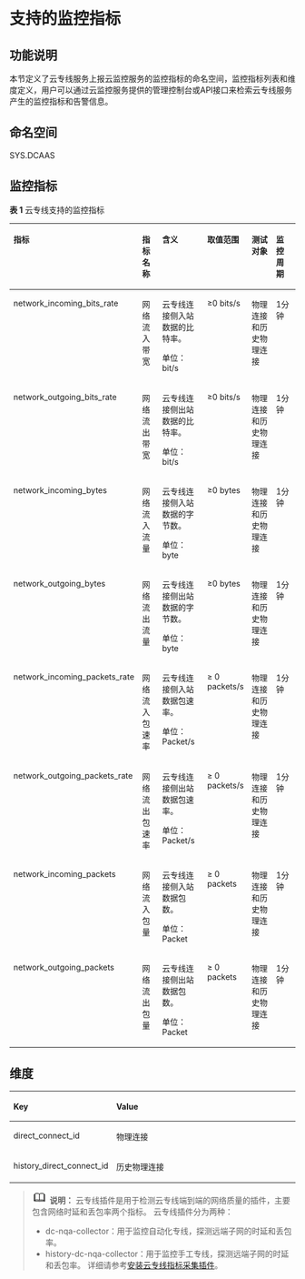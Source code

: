 # 支持的监控指标<a name="dc_04_0802"></a>

## 功能说明<a name="zh-cn_topic_0024607920_section45043704193247"></a>

本节定义了云专线服务上报云监控服务的监控指标的命名空间，监控指标列表和维度定义，用户可以通过云监控服务提供的管理控制台或API接口来检索云专线服务产生的监控指标和告警信息。

## 命名空间<a name="zh-cn_topic_0024607920_section20626347193247"></a>

SYS.DCAAS

## 监控指标<a name="zh-cn_topic_0024607920_section4222089193247"></a>

**表 1**  云专线支持的监控指标

<a name="zh-cn_topic_0024607920_table6444895193247"></a>
<table><thead align="left"><tr id="zh-cn_topic_0024607920_row17328334193247"><th class="cellrowborder" valign="top" width="17.568243175682433%" id="mcps1.2.7.1.1"><p id="zh-cn_topic_0024607920_p61417783193247"><a name="zh-cn_topic_0024607920_p61417783193247"></a><a name="zh-cn_topic_0024607920_p61417783193247"></a>指标</p>
</th>
<th class="cellrowborder" valign="top" width="12.288771122887711%" id="mcps1.2.7.1.2"><p id="zh-cn_topic_0024607920_p8784488193247"><a name="zh-cn_topic_0024607920_p8784488193247"></a><a name="zh-cn_topic_0024607920_p8784488193247"></a>指标名称</p>
</th>
<th class="cellrowborder" valign="top" width="21.70782921707829%" id="mcps1.2.7.1.3"><p id="zh-cn_topic_0024607920_p40454922193247"><a name="zh-cn_topic_0024607920_p40454922193247"></a><a name="zh-cn_topic_0024607920_p40454922193247"></a>含义</p>
</th>
<th class="cellrowborder" valign="top" width="11.068893110688933%" id="mcps1.2.7.1.4"><p id="zh-cn_topic_0024607920_p55623236193247"><a name="zh-cn_topic_0024607920_p55623236193247"></a><a name="zh-cn_topic_0024607920_p55623236193247"></a>取值范围</p>
</th>
<th class="cellrowborder" valign="top" width="19.43805619438056%" id="mcps1.2.7.1.5"><p id="zh-cn_topic_0024607920_p9188287193247"><a name="zh-cn_topic_0024607920_p9188287193247"></a><a name="zh-cn_topic_0024607920_p9188287193247"></a>测试对象</p>
</th>
<th class="cellrowborder" valign="top" width="17.928207179282072%" id="mcps1.2.7.1.6"><p id="p181159917508"><a name="p181159917508"></a><a name="p181159917508"></a>监控周期</p>
</th>
</tr>
</thead>
<tbody><tr id="zh-cn_topic_0024607920_row6053795193247"><td class="cellrowborder" valign="top" width="17.568243175682433%" headers="mcps1.2.7.1.1 "><p id="zh-cn_topic_0024607920_p20595350193247"><a name="zh-cn_topic_0024607920_p20595350193247"></a><a name="zh-cn_topic_0024607920_p20595350193247"></a>network_incoming_bits_rate</p>
</td>
<td class="cellrowborder" valign="top" width="12.288771122887711%" headers="mcps1.2.7.1.2 "><p id="zh-cn_topic_0024607920_p57610691193247"><a name="zh-cn_topic_0024607920_p57610691193247"></a><a name="zh-cn_topic_0024607920_p57610691193247"></a>网络流入带宽</p>
</td>
<td class="cellrowborder" valign="top" width="21.70782921707829%" headers="mcps1.2.7.1.3 "><p id="p124623853817"><a name="p124623853817"></a><a name="p124623853817"></a>云专线连接侧入站数据的比特率。</p>
<p id="p193991310103910"><a name="p193991310103910"></a><a name="p193991310103910"></a>单位：bit/s</p>
</td>
<td class="cellrowborder" valign="top" width="11.068893110688933%" headers="mcps1.2.7.1.4 "><p id="zh-cn_topic_0024607920_p16651850133012"><a name="zh-cn_topic_0024607920_p16651850133012"></a><a name="zh-cn_topic_0024607920_p16651850133012"></a>≥0 bits/s</p>
</td>
<td class="cellrowborder" valign="top" width="19.43805619438056%" headers="mcps1.2.7.1.5 "><p id="p15962894910"><a name="p15962894910"></a><a name="p15962894910"></a>物理连接和历史物理连接</p>
</td>
<td class="cellrowborder" valign="top" width="17.928207179282072%" headers="mcps1.2.7.1.6 "><p id="zh-cn_topic_0015479905_p1411911103212"><a name="zh-cn_topic_0015479905_p1411911103212"></a><a name="zh-cn_topic_0015479905_p1411911103212"></a>1分钟</p>
</td>
</tr>
<tr id="zh-cn_topic_0024607920_row14415112193247"><td class="cellrowborder" valign="top" width="17.568243175682433%" headers="mcps1.2.7.1.1 "><p id="zh-cn_topic_0024607920_p26773401193247"><a name="zh-cn_topic_0024607920_p26773401193247"></a><a name="zh-cn_topic_0024607920_p26773401193247"></a>network_outgoing_bits_rate</p>
</td>
<td class="cellrowborder" valign="top" width="12.288771122887711%" headers="mcps1.2.7.1.2 "><p id="zh-cn_topic_0024607920_p21161904193247"><a name="zh-cn_topic_0024607920_p21161904193247"></a><a name="zh-cn_topic_0024607920_p21161904193247"></a>网络流出带宽</p>
</td>
<td class="cellrowborder" valign="top" width="21.70782921707829%" headers="mcps1.2.7.1.3 "><p id="zh-cn_topic_0024607920_p36392626193247"><a name="zh-cn_topic_0024607920_p36392626193247"></a><a name="zh-cn_topic_0024607920_p36392626193247"></a>云专线连接侧出站数据的比特率。</p>
<p id="p9578185354418"><a name="p9578185354418"></a><a name="p9578185354418"></a>单位：bit/s</p>
</td>
<td class="cellrowborder" valign="top" width="11.068893110688933%" headers="mcps1.2.7.1.4 "><p id="zh-cn_topic_0024607920_p145221435131516"><a name="zh-cn_topic_0024607920_p145221435131516"></a><a name="zh-cn_topic_0024607920_p145221435131516"></a>≥0 bits/s</p>
</td>
<td class="cellrowborder" valign="top" width="19.43805619438056%" headers="mcps1.2.7.1.5 "><p id="p6311161911499"><a name="p6311161911499"></a><a name="p6311161911499"></a>物理连接和历史物理连接</p>
</td>
<td class="cellrowborder" valign="top" width="17.928207179282072%" headers="mcps1.2.7.1.6 "><p id="zh-cn_topic_0015479905_p1311611203217"><a name="zh-cn_topic_0015479905_p1311611203217"></a><a name="zh-cn_topic_0015479905_p1311611203217"></a>1分钟</p>
</td>
</tr>
<tr id="row176441730192910"><td class="cellrowborder" valign="top" width="17.568243175682433%" headers="mcps1.2.7.1.1 "><p id="p168131935132918"><a name="p168131935132918"></a><a name="p168131935132918"></a>network_incoming_bytes</p>
</td>
<td class="cellrowborder" valign="top" width="12.288771122887711%" headers="mcps1.2.7.1.2 "><p id="p1981512351293"><a name="p1981512351293"></a><a name="p1981512351293"></a>网络流入流量</p>
</td>
<td class="cellrowborder" valign="top" width="21.70782921707829%" headers="mcps1.2.7.1.3 "><p id="p8483191441612"><a name="p8483191441612"></a><a name="p8483191441612"></a>云专线连接侧入站数据的字节数。</p>
<p id="p284817212453"><a name="p284817212453"></a><a name="p284817212453"></a>单位：byte</p>
</td>
<td class="cellrowborder" valign="top" width="11.068893110688933%" headers="mcps1.2.7.1.4 "><p id="p28171735182918"><a name="p28171735182918"></a><a name="p28171735182918"></a>≥0 bytes</p>
</td>
<td class="cellrowborder" valign="top" width="19.43805619438056%" headers="mcps1.2.7.1.5 "><p id="p86711248144712"><a name="p86711248144712"></a><a name="p86711248144712"></a>物理连接和历史物理连接</p>
</td>
<td class="cellrowborder" valign="top" width="17.928207179282072%" headers="mcps1.2.7.1.6 "><p id="zh-cn_topic_0015479905_p201101113328"><a name="zh-cn_topic_0015479905_p201101113328"></a><a name="zh-cn_topic_0015479905_p201101113328"></a>1分钟</p>
</td>
</tr>
<tr id="row1757363418295"><td class="cellrowborder" valign="top" width="17.568243175682433%" headers="mcps1.2.7.1.1 "><p id="p9824635142912"><a name="p9824635142912"></a><a name="p9824635142912"></a>network_outgoing_bytes</p>
</td>
<td class="cellrowborder" valign="top" width="12.288771122887711%" headers="mcps1.2.7.1.2 "><p id="p19826935192917"><a name="p19826935192917"></a><a name="p19826935192917"></a>网络流出流量</p>
</td>
<td class="cellrowborder" valign="top" width="21.70782921707829%" headers="mcps1.2.7.1.3 "><p id="p1143816191415"><a name="p1143816191415"></a><a name="p1143816191415"></a>云专线连接侧出站数据的字节数。</p>
<p id="p0814115174513"><a name="p0814115174513"></a><a name="p0814115174513"></a>单位：byte</p>
</td>
<td class="cellrowborder" valign="top" width="11.068893110688933%" headers="mcps1.2.7.1.4 "><p id="p2829935112910"><a name="p2829935112910"></a><a name="p2829935112910"></a>≥0 bytes</p>
</td>
<td class="cellrowborder" valign="top" width="19.43805619438056%" headers="mcps1.2.7.1.5 "><p id="p43023362495"><a name="p43023362495"></a><a name="p43023362495"></a>物理连接和历史物理连接</p>
</td>
<td class="cellrowborder" valign="top" width="17.928207179282072%" headers="mcps1.2.7.1.6 "><p id="zh-cn_topic_0015479905_p13119111326"><a name="zh-cn_topic_0015479905_p13119111326"></a><a name="zh-cn_topic_0015479905_p13119111326"></a>1分钟</p>
</td>
</tr>
<tr id="zh-cn_topic_0024607920_row173875718321"><td class="cellrowborder" valign="top" width="17.568243175682433%" headers="mcps1.2.7.1.1 "><p id="p2387172712366"><a name="p2387172712366"></a><a name="p2387172712366"></a>network_incoming_packets_rate</p>
</td>
<td class="cellrowborder" valign="top" width="12.288771122887711%" headers="mcps1.2.7.1.2 "><p id="zh-cn_topic_0024607920_p7133182333"><a name="zh-cn_topic_0024607920_p7133182333"></a><a name="zh-cn_topic_0024607920_p7133182333"></a>网络流入包速率</p>
</td>
<td class="cellrowborder" valign="top" width="21.70782921707829%" headers="mcps1.2.7.1.3 "><p id="p179215408321"><a name="p179215408321"></a><a name="p179215408321"></a>云专线连接侧入站数据包速率。</p>
<p id="p287671734511"><a name="p287671734511"></a><a name="p287671734511"></a>单位：Packet/s</p>
</td>
<td class="cellrowborder" valign="top" width="11.068893110688933%" headers="mcps1.2.7.1.4 "><p id="p1311615193313"><a name="p1311615193313"></a><a name="p1311615193313"></a>≥ 0 packets/s</p>
</td>
<td class="cellrowborder" valign="top" width="19.43805619438056%" headers="mcps1.2.7.1.5 "><p id="p4305636154920"><a name="p4305636154920"></a><a name="p4305636154920"></a>物理连接和历史物理连接</p>
</td>
<td class="cellrowborder" valign="top" width="17.928207179282072%" headers="mcps1.2.7.1.6 "><p id="zh-cn_topic_0015479905_p4181119327"><a name="zh-cn_topic_0015479905_p4181119327"></a><a name="zh-cn_topic_0015479905_p4181119327"></a>1分钟</p>
</td>
</tr>
<tr id="zh-cn_topic_0024607920_row2515145493216"><td class="cellrowborder" valign="top" width="17.568243175682433%" headers="mcps1.2.7.1.1 "><p id="p1175333813610"><a name="p1175333813610"></a><a name="p1175333813610"></a>network_outgoing_packets_rate</p>
</td>
<td class="cellrowborder" valign="top" width="12.288771122887711%" headers="mcps1.2.7.1.2 "><p id="zh-cn_topic_0024607920_p18143178133311"><a name="zh-cn_topic_0024607920_p18143178133311"></a><a name="zh-cn_topic_0024607920_p18143178133311"></a>网络流出包速率</p>
</td>
<td class="cellrowborder" valign="top" width="21.70782921707829%" headers="mcps1.2.7.1.3 "><p id="p14794440113211"><a name="p14794440113211"></a><a name="p14794440113211"></a>云专线连接侧出站数据包速率。</p>
<p id="p84430340456"><a name="p84430340456"></a><a name="p84430340456"></a>单位：Packet/s</p>
</td>
<td class="cellrowborder" valign="top" width="11.068893110688933%" headers="mcps1.2.7.1.4 "><p id="p1611819153314"><a name="p1611819153314"></a><a name="p1611819153314"></a>≥ 0 packets/s</p>
</td>
<td class="cellrowborder" valign="top" width="19.43805619438056%" headers="mcps1.2.7.1.5 "><p id="p18307536124916"><a name="p18307536124916"></a><a name="p18307536124916"></a>物理连接和历史物理连接</p>
</td>
<td class="cellrowborder" valign="top" width="17.928207179282072%" headers="mcps1.2.7.1.6 "><p id="zh-cn_topic_0015479905_p5161183213"><a name="zh-cn_topic_0015479905_p5161183213"></a><a name="zh-cn_topic_0015479905_p5161183213"></a>1分钟</p>
</td>
</tr>
<tr id="row79444328013"><td class="cellrowborder" valign="top" width="17.568243175682433%" headers="mcps1.2.7.1.1 "><p id="p131111534104"><a name="p131111534104"></a><a name="p131111534104"></a>network_incoming_packets</p>
</td>
<td class="cellrowborder" valign="top" width="12.288771122887711%" headers="mcps1.2.7.1.2 "><p id="p1511110341407"><a name="p1511110341407"></a><a name="p1511110341407"></a>网络流入包量</p>
</td>
<td class="cellrowborder" valign="top" width="21.70782921707829%" headers="mcps1.2.7.1.3 "><p id="p10373152123811"><a name="p10373152123811"></a><a name="p10373152123811"></a>云专线连接侧入站数据包数。</p>
<p id="p19194217457"><a name="p19194217457"></a><a name="p19194217457"></a>单位：Packet</p>
</td>
<td class="cellrowborder" valign="top" width="11.068893110688933%" headers="mcps1.2.7.1.4 "><p id="p1811518341018"><a name="p1811518341018"></a><a name="p1811518341018"></a>≥ 0 packets</p>
</td>
<td class="cellrowborder" valign="top" width="19.43805619438056%" headers="mcps1.2.7.1.5 "><p id="p35971538164914"><a name="p35971538164914"></a><a name="p35971538164914"></a>物理连接和历史物理连接</p>
</td>
<td class="cellrowborder" valign="top" width="17.928207179282072%" headers="mcps1.2.7.1.6 "><p id="zh-cn_topic_0015479905_p411511153212"><a name="zh-cn_topic_0015479905_p411511153212"></a><a name="zh-cn_topic_0015479905_p411511153212"></a>1分钟</p>
</td>
</tr>
<tr id="zh-cn_topic_0024607920_row18129103813112"><td class="cellrowborder" valign="top" width="17.568243175682433%" headers="mcps1.2.7.1.1 "><p id="p1864311453717"><a name="p1864311453717"></a><a name="p1864311453717"></a>network_outgoing_packets</p>
</td>
<td class="cellrowborder" valign="top" width="12.288771122887711%" headers="mcps1.2.7.1.2 "><p id="zh-cn_topic_0024607920_p28081950183116"><a name="zh-cn_topic_0024607920_p28081950183116"></a><a name="zh-cn_topic_0024607920_p28081950183116"></a>网络流出包量</p>
</td>
<td class="cellrowborder" valign="top" width="21.70782921707829%" headers="mcps1.2.7.1.3 "><p id="zh-cn_topic_0024607920_p8808850153114"><a name="zh-cn_topic_0024607920_p8808850153114"></a><a name="zh-cn_topic_0024607920_p8808850153114"></a>云专线连接侧出站数据包数。</p>
<p id="p122845445459"><a name="p122845445459"></a><a name="p122845445459"></a>单位：Packet</p>
</td>
<td class="cellrowborder" valign="top" width="11.068893110688933%" headers="mcps1.2.7.1.4 "><p id="zh-cn_topic_0024607920_p12810350193119"><a name="zh-cn_topic_0024607920_p12810350193119"></a><a name="zh-cn_topic_0024607920_p12810350193119"></a>≥ 0 packets</p>
</td>
<td class="cellrowborder" valign="top" width="19.43805619438056%" headers="mcps1.2.7.1.5 "><p id="p1159903894919"><a name="p1159903894919"></a><a name="p1159903894919"></a>物理连接和历史物理连接</p>
</td>
<td class="cellrowborder" valign="top" width="17.928207179282072%" headers="mcps1.2.7.1.6 "><p id="p117611185415"><a name="p117611185415"></a><a name="p117611185415"></a>1分钟</p>
</td>
</tr>
</tbody>
</table>

## 维度<a name="zh-cn_topic_0024607920_section27751125193247"></a>

<a name="zh-cn_topic_0024607920_table30802540193247"></a>
<table><thead align="left"><tr id="zh-cn_topic_0024607920_row7692483193247"><th class="cellrowborder" valign="top" width="28.000000000000004%" id="mcps1.1.3.1.1"><p id="zh-cn_topic_0024607920_p19111369193247"><a name="zh-cn_topic_0024607920_p19111369193247"></a><a name="zh-cn_topic_0024607920_p19111369193247"></a>Key</p>
</th>
<th class="cellrowborder" valign="top" width="72%" id="mcps1.1.3.1.2"><p id="zh-cn_topic_0024607920_p4517093193247"><a name="zh-cn_topic_0024607920_p4517093193247"></a><a name="zh-cn_topic_0024607920_p4517093193247"></a>Value</p>
</th>
</tr>
</thead>
<tbody><tr id="zh-cn_topic_0024607920_row30340220193247"><td class="cellrowborder" valign="top" width="28.000000000000004%" headers="mcps1.1.3.1.1 "><p id="zh-cn_topic_0024607920_p41638776193247"><a name="zh-cn_topic_0024607920_p41638776193247"></a><a name="zh-cn_topic_0024607920_p41638776193247"></a>direct_connect_id</p>
</td>
<td class="cellrowborder" valign="top" width="72%" headers="mcps1.1.3.1.2 "><p id="zh-cn_topic_0024607920_p17297729193247"><a name="zh-cn_topic_0024607920_p17297729193247"></a><a name="zh-cn_topic_0024607920_p17297729193247"></a>物理连接</p>
</td>
</tr>
<tr id="row1092317557465"><td class="cellrowborder" valign="top" width="28.000000000000004%" headers="mcps1.1.3.1.1 "><p id="p0923115514617"><a name="p0923115514617"></a><a name="p0923115514617"></a>history_direct_connect_id</p>
</td>
<td class="cellrowborder" valign="top" width="72%" headers="mcps1.1.3.1.2 "><p id="p17923205512466"><a name="p17923205512466"></a><a name="p17923205512466"></a>历史物理连接</p>
</td>
</tr>
</tbody>
</table>

>![](public_sys-resources/icon-note.gif) **说明：** 
>云专线插件是用于检测云专线端到端的网络质量的插件，主要包含网络时延和丢包率两个指标。
>云专线插件分为两种：
>-   dc-nqa-collector：用于监控自动化专线，探测远端子网的时延和丢包率。
>-   history-dc-nqa-collector：用于监控手工专线，探测远端子网的时延和丢包率。
>详细请参考[安装云专线指标采集插件](https://support.huaweicloud.com/usermanual-ces/ces_01_0102.html)。

